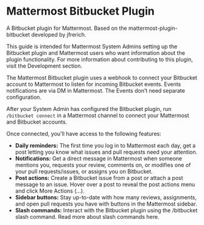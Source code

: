 # Mattermost Bitbucket Plugin

A Bitbucket plugin for Mattermost. Based on the mattermost-plugin-bitbucket developed by jfrerich.

This guide is intended for Mattermost System Admins setting up the Bitbucket plugin and Mattermost users who want information about the plugin functionality. For more information about contributing to this plugin, visit the Development section.

The Mattermost Bitbucket plugin uses a webhook to connect your Bitbucket account to Mattermost to listen for incoming Bitbucket events. Events notifications are via DM in Mattermost. The Events don’t need separate configuration.

After your System Admin has configured the Bitbucket plugin, run `/bitbucket connect` in a Mattermost channel to connect your Mattermost and Bitbucket accounts.

Once connected, you'll have access to the following features:

* **Daily reminders:** The first time you log in to Mattermost each day, get a post letting you know what issues and pull requests need your attention.
* **Notifications:** Get a direct message in Mattermost when someone mentions you, requests your review, comments on, or modifies one of your pull requests/issues, or assigns you on Bitbucket.
* **Post actions:** Create a Bitbucket issue from a post or attach a post message to an issue. Hover over a post to reveal the post actions menu and click More Actions (...).
* **Sidebar buttons:** Stay up-to-date with how many reviews, assignments, and open pull requests you have with buttons in the Mattermost sidebar.
* **Slash commands:** Interact with the Bitbucket plugin using the /bitbucket slash command. Read more about slash commands here.
